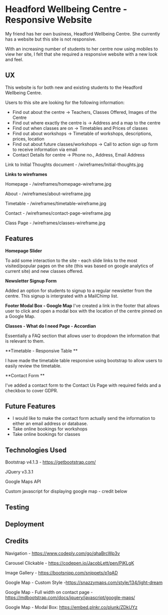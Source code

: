 Headford Wellbeing Centre - Responsive Website
======================================
My friend has her own business, Headford Wellbeing Centre. She currently has a website but this site is not responsive.

With an increasing number of students to her centre now using mobiles to view her site, I felt that she required a responsive website with a new look and feel.

UX
-----------------------------------------
This website is for both new and existing students to the Headford Wellbeing Centre. 

Users to this site are looking for the following information:
- Find out about the centre -> Teachers, Classes Offered, Images of the Centre
- Find out where exactly the centre is -> Address and a map to the centre
- Find out when classes are on -> Timetables and Prices of classes
- Find out about workshops -> Timetable of workshops, descriptions, prices, location
- Find out about future classes/workshops -> Call to action sign up form to receive information via email
- Contact Details for centre -> Phone no., Address, Email Address

Link to Initial Thoughts document - /wireframes/Initial-thoughts.jpg

**Links to wireframes**

Homepage - /wireframes/homepage-wireframe.jpg

About - /wireframes/about-wireframe.jpg

Timetable - /wireframes/timetable-wireframe.jpg

Contact - /wireframes/contact-page-wireframe.jpg

Class Page - /wireframes/classes-wireframe.jpg


Features
-----------------------------------------
**Homepage Slider**

To add some interaction to the site - each slide links to the most visited/popular pages on the site (this was based on google analytics of current site) and new classes offered.

**Newsletter Signup Form**

Added an option for students to signup to a regular newsletter from the centre. This signup is intergrated with a MailChimp list.

**Footer Modal Box - Google Map**
I've created a link in the footer that allows user to click and open a modal box with the location of the centre pinned on a Google Map.

**Classes - What do I need Page - Accordian**

Essentially a FAQ section that allows user to dropdown the information that is relevant to them.

**Timetable - Responsive Table **

I have made the timetable table responsive using bootstrap to allow users to easily review the timetable.

**Contact Form **

I've added a contact form to the Contact Us Page with required fields and a checkbox to cover GDPR.


Future Features
-----------------
- I would like to make the contact form actually send the information to either an email address or database.
- Take online bookings for workshops
- Take online bookings for classes



Technologies Used
-----------------------------------------
Bootstrap v4.1.3 - https://getbootstrap.com/

JQuery v3.3.1 

Google Maps API

Custom javascript for displaying google map - credit below


Testing
-----------------------------------------

Deployment
-----------------------------------------

Credits
-----------------------------------------
Navigation - https://www.codeply.com/go/qhaBrcWp3v

Carousel Clickable - https://codepen.io/JacobLett/pen/PjKLgK

Image Gallery - https://bootsnipp.com/snippets/p1qAD

Google Map - Custom Style -https://snazzymaps.com/style/134/light-dream

Google Map - Full width on contact page - https://mdbootstrap.com/docs/jquery/javascript/google-maps/

Google Map - Modal Box: https://embed.plnkr.co/plunk/ZDkUYz